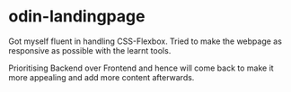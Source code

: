 # odin-landingpage

Got myself fluent in handling CSS-Flexbox. Tried to make the webpage as responsive as possible with the learnt tools.

Prioritising Backend over Frontend and hence will come back to make it more appealing and add more content afterwards.

